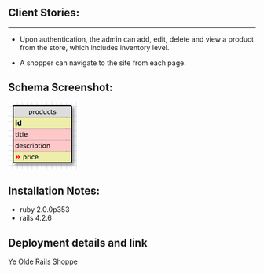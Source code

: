 ## Client Stories:
___
* Upon authentication, the admin can add, edit, delete and view a product from the store, which includes inventory level.

* A shopper can navigate to the site from each page.


## Schema Screenshot:

![schema](db/schema1.png)

## Installation Notes:
* ruby 2.0.0p353
* rails 4.2.6

## Deployment details and link
[Ye Olde Rails Shoppe](https://cryptic-inlet-68243.herokuapp.com)

